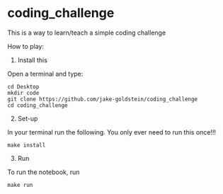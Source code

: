 # coding_challenge
This is a way to learn/teach a simple coding challenge

How to play:

1. Install this

Open a terminal and type:
```
cd Desktop
mkdir code
git clone https://github.com/jake-goldstein/coding_challenge
cd coding_challenge
```

2. Set-up

In your terminal run the following. You only ever need to run this once!!!
```
make install
```
3. Run

To run the notebook, run
```
make run
```
